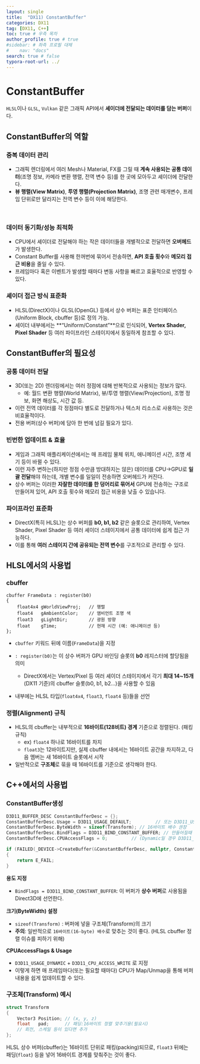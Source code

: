 ```yaml
---
layout: single
title:  "DX11) ConstantBuffer"
categories: DX11
tag: [DX11, C++]
toc: true # 우측 목차
author_profile: true # true
#sidebar: # 좌측 프로필 대체
#    nav: "docs"
search: true # false
typora-root-url: ../
---
```


# ConstantBuffer

`HLSL`이나 `GLSL`, `Vulkan` 같은 그래픽 API에서 **셰이더에 전달되는 데이터를 담는 버퍼**이다.





## ConstantBuffer의 역할

### 중복 데이터 관리

- 그래픽 렌더링에서 여러 Mesh나 Material, FX를 그릴 때 **계속 사용되는 공통 데이터**(조명 정보, 카메라 변환 행렬, 전역 변수 등)를 한 곳에 모아두고 셰이더에 전달한다.
- **뷰 행렬(View Matrix)**, **투영 행렬(Projection Matrix)**, 조명 관련 매개변수, 프레임 단위로만 달라지는 전역 변수 등이 이에 해당한다.

​	

### **데이터 동기화/성능 최적화**

- CPU에서 셰이더로 전달해야 하는 작은 데이터들을 개별적으로 전달하면 **오버헤드**가 발생한다.
- Constant Buffer를 사용해 한꺼번에 묶어서 전송하면, **API 호출 횟수**와 **메모리 접근 비용**을 줄일 수 있다.
- 프레임마다 혹은 이벤트가 발생할 때마다 변동 사항을 빠르고 효율적으로 반영할 수 있다.



### **셰이더 접근 방식 표준화**

- HLSL(DirectX)이나 GLSL(OpenGL) 등에서 상수 버퍼는 표준 인터페이스(Uniform Block, cbuffer 등)로 정의 가능.
- 셰이더 내부에서는 **“Uniform/Constant”**으로 인식되어, **Vertex Shader, Pixel Shader** 등 여러 파이프라인 스테이지에서 동일하게 참조할 수 있다.



## ConstantBuffer의 필요성

### **공통 데이터 전달**

- 3D(또는 2D) 렌더링에서는 여러 정점에 대해 반복적으로 사용되는 정보가 많다.
  - 예: 월드 변환 행렬(World Matrix), 뷰/투영 행렬(View/Projection), 조명 정보, 화면 해상도, 시간 값 등.
- 이런 전역 데이터를 각 정점마다 별도로 전달하거나 텍스처 리소스로 사용하는 것은 비효율적이다.
- 전용 버퍼(상수 버퍼)에 담아 한 번에 넘길 필요가 있다.



### **빈번한 업데이트 & 효율**

- 게임과 그래픽 애플리케이션에서는 매 프레임 물체 위치, 애니메이션 시간, 조명 세기 등이 바뀔 수 있다.
- 이런 자주 변하는(하지만 정점 수만큼 방대하지는 않은) 데이터를 CPU→GPU로 **일괄 전달**해야 하는데, 
  개별 변수를 일일이 전송하면 오버헤드가 커진다.
- 상수 버퍼는 이러한 **자잘한 데이터를 한 덩어리로 묶어서** GPU에 전송하는 구조로 만들어져 있어, 
  API 호출 횟수와 메모리 접근 비용을 낮출 수 있습니다.



### **파이프라인 표준화**

- DirectX(특히 HLSL)는 상수 버퍼를 **b0, b1, b2** 같은 슬롯으로 관리하여, Vertex Shader, Pixel Shader 등 여러 셰이더 스테이지에서 공통 데이터에 쉽게 접근 가능하다.
- 이를 통해 **여러 스테이지 간에 공유되는 전역 변수**를 구조적으로 관리할 수 있다.



## HLSL에서의 사용법

### cbuffer

``` hlsl
cbuffer FrameData : register(b0)
{
    float4x4 gWorldViewProj;   // 행렬
    float4   gAmbientColor;    // 앰비언트 조명 색
    float3   gLightDir;        // 광원 방향
    float    gTime;            // 현재 시간 (예: 애니메이션 등)
};
```

- `cbuffer` 키워드 뒤에 이름(`FrameData`)을 지정

- `: register(b0)`는 이 상수 버퍼가 GPU 바인딩 슬롯의 **b0** 레지스터에 할당됨을 의미
  - DirectX에서는 Vertex/Pixel 등 여러 셰이더 스테이지에서 각기 **최대 14~15개**(DX11 기준)의 cbuffer 슬롯(b0, b1, b2…)을 사용할 수 있음

- 내부에는 HLSL 타입(`float4x4`, `float3`, `float4` 등)들을 선언



### 정렬(Alignment) 규칙

- HLSL의 cbuffer는 내부적으로 **16바이트(128비트) 경계**  기준으로 정렬된다. (패킹 규칙)
  - ex) `float4` 하나로 16바이트를 차지
  - `float3`는 12바이트지만, 실제 cbuffer 내에서는 16바이트 공간을 차지하고, 다음 멤버는 새 16바이트 슬롯에서 시작
- 일반적으로 **구조체**로 묶을 때 16바이트를 기준으로 생각해야 한다.



## C++에서의 사용법

### **ConstantBuffer생성**

``` c++
D3D11_BUFFER_DESC ConstantBufferDesc = {};
ConstantBufferDesc.Usage = D3D11_USAGE_DEFAULT;         // 또는 D3D11_USAGE_DYNAMIC
ConstantBufferDesc.ByteWidth = sizeof(Transform); // 16바이트 배수 권장
ConstantBufferDesc.BindFlags = D3D11_BIND_CONSTANT_BUFFER; // 만들어질때 용도(Constant) 지정
ConstantBufferDesc.CPUAccessFlags = 0;         // (Dynamic일 경우 D3D11_CPU_ACCESS_WRITE)

if (FAILED(_DEVICE->CreateBuffer(&ConstantBufferDesc, nullptr, ConstantBuffer.GetAddressOf())))
{
    return E_FAIL;
}
```

**용도 지정**

- `BindFlags = D3D11_BIND_CONSTANT_BUFFER`: 이 버퍼가 **상수 버퍼**로 사용됨을 Direct3D에 선언한다.

**크기(ByteWidth) 설정**

- `sizeof(Transform)` : 버퍼에 넣을 구조체(Transform)의 크기
- **주의**: 일반적으로 `16바이트(16-byte) 배수`로 맞추는 것이 좋다. (HLSL cbuffer 정렬 이슈를 피하기 위해)

**CPUAccessFlags & Usage**

- `D3D11_USAGE_DYNAMIC` + `D3D11_CPU_ACCESS_WRITE` 로 지정
- 이렇게 하면 매 프레임마다(또는 필요할 때마다) CPU가 Map/Unmap을 통해 버퍼 내용을 쉽게 업데이트할 수 있다.



### 구조체(Transform) 예시

``` c++
struct Transform
{
    Vector3 Position; // (x, y, z)
    float   pad;      // 패딩:16바이트 정렬 맞추기용(필요시)
    // 회전, 스케일 등이 있다면 추가
};
```

HLSL 상수 버퍼(cbuffer)는 16바이트 단위로 패킹(packing)되므로, `float3` 뒤에는 패딩(`float`) 등을 넣어 16바이트 경계를 맞춰주는 것이 좋다.